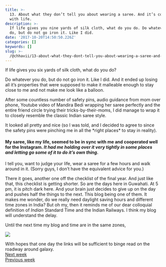 ```yaml
---
title: >-
  13. About what they don’t tell you about wearing a saree. And it’s correlation
  with life.
description: >-
  If life gives you nine yards of silk cloth, what do you do. Do whatever you
  do, but do not go iron it. Like I did.
date: '2017-10-20T14:50:50.226Z'
categories: []
keywords: []
slug: >-
  /@chhavii/13-about-what-they-dont-tell-you-about-wearing-a-saree-and-it-s-correlation-with-life-825f5445fe3f
---
```


If life gives you six yards of silk cloth, what do you do?

Do whatever you do, but do not go iron it. Like I did. And it ended up losing all it’s properties that were supposed to make it malleable enough to stay close to me and not make me look like a balloon.

After some countless number of safety pins, audio guidance from mom over phone, Youtube video of Mandira Bedi wrapping her saree perfectly and the entire friend circle trying their tricks-by-their-moms, I did manage to wrap it to closely resemble the classic Indian saree style.

It looked all pretty and nice (so I was told, and I decided to agree to since the safety pins were pinching me in all the \*right places\* to stay in reality).

#### My saree, like my life, seemed to be in sync with me and cooperated well for the Instagram. _It had me holding over it very tightly in some places and letting go some of it to do it’s own thing._

I tell you, want to judge your life, wear a saree for a few hours and walk around in it. (Sorry guys, I don’t have the equivalent advice for you.)

There it goes, another one off the checklist of the final year. And just like that, this checklist is getting shorter. So are the days here in Guwahati. At 5 pm, it is pitch dark here. And your brain just decides to give up on the day and pushes half the things to the next. This blog being one of them. It makes me wonder, do we really need daylight saving hours and different time zones in India? But oh my, then it reminds me of our dear colloquial definition of _Indian_ Standard Time and the Indian Railways. I think my blog will understand the delay.

Until the next time my blog and time are in the same zones,

![](https://cdn-images-1.medium.com/max/800/1*XQrFoZbQtAZWysCkAZqLqw.jpeg)

With hopes that one day the links will be sufficient to binge read on the roadway around galaxy.  
[Next week](https://medium.com/@chhavi.justme/14-why-i-think-i-might-be-missing-the-point-altogether-743e8b48de3b)   
[Previous week](https://medium.com/@chhavi.justme/12-about-life-coming-to-a-full-triangle-alive-blood-and-living-in-the-dark-f3ea3f157dab)